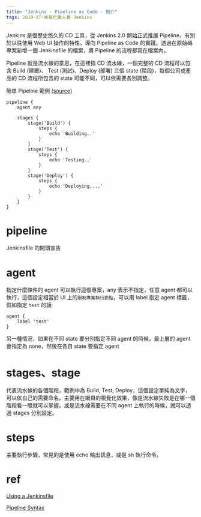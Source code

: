 ```yaml
---
title: "Jenkins - Pipeline as Code - 簡介"
tags: 2019-iT-邦幫忙鐵人賽 Jenkins
---
```


Jenkins 是個歷史悠久的 CD 工具，從 Jenkins 2.0 開始正式推展 Pipeline，有別於以往使用 Web UI 操作的特性，導向 Pipeline as Code 的實踐。透過在原始碼專案新增一個 Jenkinsfile 的檔案，將 Pipeline 的流程都寫在檔案內。

Pipeline 就是流水線的意思，在這裡指 CD 流水線，一個完整的 CD 流程可以包含 Build (建置)、 Test (測試)、Deploy (部署) 三個 state (階段)，每個公司或產品的 CD 流程所包含的 state 可能不同，可以依需要各別調整。

簡單 Pipeline 範例 [(source)](https://jenkins.io/doc/book/pipeline/jenkinsfile/)

```Jenkinsfile
pipeline {
    agent any

    stages {
        stage('Build') {
            steps {
                echo 'Building..'
            }
        }
        stage('Test') {
            steps {
                echo 'Testing..'
            }
        }
        stage('Deploy') {
            steps {
                echo 'Deploying....'
            }
        }
    }
}
```

# pipeline
Jenkinsfile 的開頭宣告

# agent
指定什麼條件的 agent 可以執行這個專案，any 表示不指定，任意 agent 都可以執行，這個設定相當於 UI 上的`限制專案執行節點`，可以用 label 指定 agent 標籤，假如指定 `test` 的話
```
agent { 
    label 'test'
}
```
另一種情況，如果在不同 state 要分別指定不同 agent 的時候，最上層的 agent 會指定為 none，然後在各自 state 要指定 agent

# stages、stage
代表流水線的各個階段，範例中為 Build, Test, Deploy，這個設定單純為文字，可以依自己的需要命名。主要用在網頁的視覺化效果，像是流水線失敗是在哪一個階段看一眼就可以掌握。或是流水線需要在不同 agent 上執行的時候，就可以透過 stages 分別設定。

# steps
主要執行步驟，常見的是使用 echo 輸出訊息，或是 sh 執行命令。

# ref
[Using a Jenkinsfile](https://jenkins.io/doc/book/pipeline/jenkinsfile/)

[Pipeline Syntax](https://jenkins.io/doc/book/pipeline/syntax/#stages)